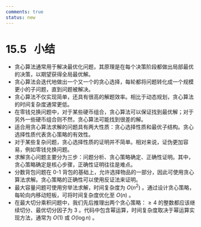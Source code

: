```yaml
---
comments: true
status: new
---
```


# 15.5 &nbsp; 小结

- 贪心算法通常用于解决最优化问题，其原理是在每个决策阶段都做出局部最优的决策，以期望获得全局最优解。
- 贪心算法会迭代地做出一个又一个的贪心选择，每轮都将问题转化成一个规模更小的子问题，直到问题被解决。
- 贪心算法不仅实现简单，还具有很高的解题效率。相比于动态规划，贪心算法的时间复杂度通常更低。
- 在零钱兑换问题中，对于某些硬币组合，贪心算法可以保证找到最优解；对于另外一些硬币组合则不然，贪心算法可能找到很差的解。
- 适合用贪心算法求解的问题具有两大性质：贪心选择性质和最优子结构。贪心选择性质代表贪心策略的有效性。
- 对于某些复杂问题，贪心选择性质的证明并不简单。相对来说，证伪更加容易，例如零钱兑换问题。
- 求解贪心问题主要分为三步：问题分析、贪心策略确定、正确性证明。其中，贪心策略确定是核心步骤，正确性证明往往是难点。
- 分数背包问题在 0-1 背包的基础上，允许选择物品的一部分，因此可使用贪心算法求解。贪心策略的正确性可以使用反证法来证明。
- 最大容量问题可使用穷举法求解，时间复杂度为 $O(n^2)$ 。通过设计贪心策略，每轮向内移动短板，可将时间复杂度优化至 $O(n)$ 。
- 在最大切分乘积问题中，我们先后推理出两个贪心策略：$\geq 4$ 的整数都应该继续切分、最优切分因子为 $3$ 。代码中包含幂运算，时间复杂度取决于幂运算实现方法，通常为 $O(1)$ 或 $O(\log n)$ 。
